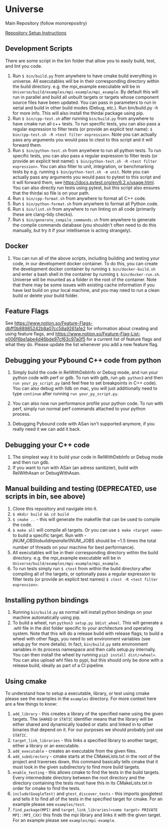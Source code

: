 # Universe 
Main Repository (follow monorepositry) 

[Repository Setup Instructions](https://www.notion.so/Universe-Setup-ed71176c2cf44b038ece8aee9fb64d35)

## Development Scripts
There are some script in the bin folder that allow you to easily build, test,
and lint you code.
1. Run `$ bin/build.py` from anywhere to have cmake build everything in universe.
All executables will be in their corresponding directory within the build 
directory. e.g. the mpi_example executable will be in 
`Universe/build/examples/mpi-example/mpi_example`. By default this will
run in parallel and build all unbuilt targets or targets whose component source
files have been updated. You can pass in parameters to run in serial and
build in other build modes (Debug, etc.). Run bin/build.py -h for more info. 
This will also install the thirdai package using pip.
2. Run `$ bin/cpp-test.sh` after running `bin/build.py` from anywhere to have 
cmake run all c++ tests. To run specific tests, you can also pass a regular 
expression to filter tests (or provide an explicit test name):
`$ bin/cpp-test.sh -R <test filter expression>`.
Note you can actually pass any arguments you would pass to ctest to this
script and it will forward them. 
3. Run `$ bin/python-test.sh` from anywhere to run all python tests. To run specific
tests, you can also pass a regular expression to filter tests 
(or provide an explicit test name):
`$ bin/python-test.sh -R <test filter expression>`.
You can also filter to unit, integration, or benchmarking tests by e.g. running 
`$ bin/python-test.sh -m unit`.
Note you can actually pass any arguments you would pass to pytest to this
script and it will forward them, see https://docs.pytest.org/en/6.2.x/usage.html.
You can also directly run tests using pytest, but this script also ensures
that the thirdai so file is on your path. 
3. Run `$ bin/cpp-format.sh` from anywhere to format all C++ code.
4. Run `$ bin/python-format.sh` from anywhere to format all Python code.
4. Run `$ bin/lint.sh` from anywhere to run linting on all code (primarily 
these are clang-tidy checks).
5. Run `$ bin/generate_compile_commands.sh` from anywhere to generate the compile
commands database (you shouldn't often need to do this manually, but try it
if your intellisense is acting strangely).

## Docker
1. You can run all of the above scripts, including building and testing your
code, in our development docker container. To do this, you can create the 
development docker container by running `$ bin/docker-build.sh` and enter
a bash shell in the container by running `$ bin/docker-run.sh`. Universe will
be mounted as a folder in the root of the container. Note that there may be 
some issues with existing cache information if you have last build on your local
machine, and you may need to run a clean build or delete your build folder.

## Feature Flags
See https://www.notion.so/Feature-Flags-dbff0b88985242b8a07cc58a9261a1e2 for
information about creating and using feature flags, and 
https://www.notion.so/Feature-Flag-List-e006f6be1abe4d46bde97cf63c97a0f5
for a current list of feature flags and what they do. Please update the list
whenever you add a new feature flag.

## Debugging your Pybound C++ code from python
1. Simply build the code in RelWithDebInfo or Debug mode, and
run your python code with perf or gdb. To run with gdb, run `gdb python3` and then
`run your_py_script.py` (and feel free to set breakpoints in C++ code). You can
also debug with lldb on mac, you will just additionally need to type `continue`
after running `run your_py_script.py`.

2. You can also now run performance profile your python code. To run with
perf, simply run normal perf commands attached to your python process. 
2. Debugging Pybound code with ASan isn't supported anymore, if you really need
it we can add it back.

## Debugging your C++ code
1. The simplest way it to build your code in RelWithDebInfo or Debug mode and 
then run gdb.
2. If you want to run with ASan (an adress sanitizier), build with RelWithAsan
or DebugWithAsan.

## Manual building and testing (DEPRECATED, use scripts in bin, see above)
1. Clone this repository and navigate into it.
2. `$ mkdir build && cd build`
3. `$ cmake ..` - this will generate the makefile that can be used to compile the code. 
4. `$ make all` will compile all targets. Or you can use `$ make <target name>` to build a specific target. Run with -j$NUM_JOBS
to build in parallel ($NUM_JOBS should be ~1.5 times the total number of threads on your machine
for best performance).
5. All executables will be in their corresponding directory within the build directory. e.g. the mpi_example executable will be in `Universe/build/examples/mpi-example/mpi_example`.
6. To run tests simply run `$ ctest` from within the build directory after compiling all of the targets, or optionally pass a regular expression to filter tests (or provide an explicit test names) `$ ctest -R <test filter expression>`. 

## Installing python bindings
1. Running `bin/build.py` as normal will install python bindings on your machine
automatically using pip.
2. To build a wheel, run `python3 setup.py bdist_wheel`. This will generate a
.whl file in the dist folder specific to your architecture and operating system.
Note that this will do a release build with release flags; to build a wheel
with other flags, you need to set environment variables (see setup.py for more
details). In fact, `bin/build.py` sets environment variables in its process 
namespace and then calls setup.py internally. You can then install 
the wheel by running `pip3 install dist/<wheel>`. You can also upload whl files
to pypi, but this should only be done with a release build, ideally as part of
a CI pipeline.

## Using cmake
To understand how to setup a executable, library, or test using cmake please see the examples in the `examples` directory. For more context here are a few things to know: 
1. `add_library` - this creates a library of the specified name using the given targets. The `SHARED` or `STATIC` identifier means that the library will be either shared and dynamically loaded or static and linked in to other binaries that depend on it. For our purposes we should probably just use `STATIC`. 
2. `target_link_libraries` - this links a specified library to another target, either a library or an executable.
3. `add_executable` - creates an executable from the given files. 
4. `add_subdirectory` - cmake starts at the CMakeLists.txt in the root of the project and traverses down, this command basically tells cmake that it must look in the given subdirectory to find more build targets. 
5. `enable_testing` - this allows cmake to find the tests in the build targets. Every intermediate directory between the root directory and the directory containing the tests must have this in its CMakeLists.txt in order for cmake to find the tests. 
6. `include(GoogleTest)` and `gtest_discover_tests` - this imports googletest and tells it to find all of the tests in the specified target for cmake. For an example please see `examples/test`.
7. `find_package(MPI)` and `target_link_libraries(<some target> PRIVATE MPI::MPI_CXX)` this finds the mpi library and links it with the given target. For an example please see `examples/mpi-example`.